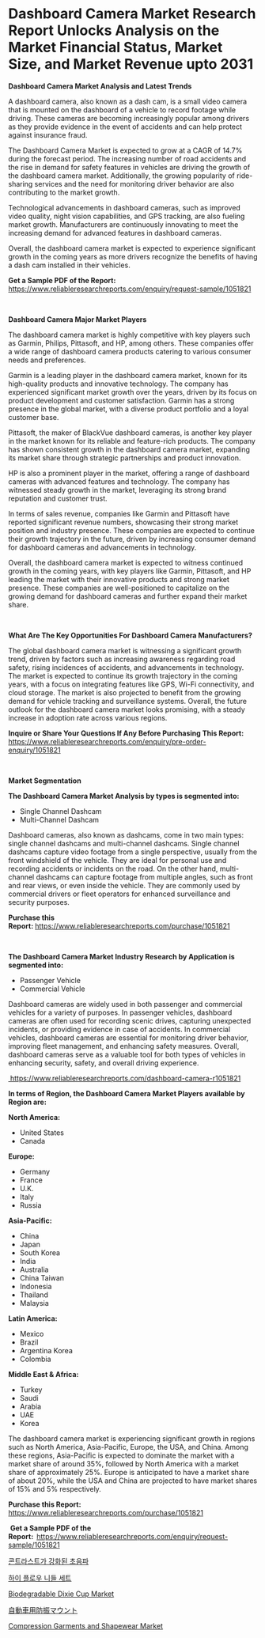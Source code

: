 <p><h1>Dashboard Camera Market Research Report Unlocks Analysis on the Market Financial Status, Market Size, and Market Revenue upto 2031</h1></p><p><strong>Dashboard Camera Market Analysis and Latest Trends</strong></p>
<p><p>A dashboard camera, also known as a dash cam, is a small video camera that is mounted on the dashboard of a vehicle to record footage while driving. These cameras are becoming increasingly popular among drivers as they provide evidence in the event of accidents and can help protect against insurance fraud.</p><p>The Dashboard Camera Market is expected to grow at a CAGR of 14.7% during the forecast period. The increasing number of road accidents and the rise in demand for safety features in vehicles are driving the growth of the dashboard camera market. Additionally, the growing popularity of ride-sharing services and the need for monitoring driver behavior are also contributing to the market growth.</p><p>Technological advancements in dashboard cameras, such as improved video quality, night vision capabilities, and GPS tracking, are also fueling market growth. Manufacturers are continuously innovating to meet the increasing demand for advanced features in dashboard cameras.</p><p>Overall, the dashboard camera market is expected to experience significant growth in the coming years as more drivers recognize the benefits of having a dash cam installed in their vehicles.</p></p>
<p><strong>Get a Sample PDF of the Report:&nbsp;</strong> <a href="https://www.reliableresearchreports.com/enquiry/request-sample/1051821">https://www.reliableresearchreports.com/enquiry/request-sample/1051821</a></p>
<p>&nbsp;</p>
<p><strong>Dashboard Camera Major Market Players</strong></p>
<p><p>The dashboard camera market is highly competitive with key players such as Garmin, Philips, Pittasoft, and HP, among others. These companies offer a wide range of dashboard camera products catering to various consumer needs and preferences.</p><p>Garmin is a leading player in the dashboard camera market, known for its high-quality products and innovative technology. The company has experienced significant market growth over the years, driven by its focus on product development and customer satisfaction. Garmin has a strong presence in the global market, with a diverse product portfolio and a loyal customer base.</p><p>Pittasoft, the maker of BlackVue dashboard cameras, is another key player in the market known for its reliable and feature-rich products. The company has shown consistent growth in the dashboard camera market, expanding its market share through strategic partnerships and product innovation.</p><p>HP is also a prominent player in the market, offering a range of dashboard cameras with advanced features and technology. The company has witnessed steady growth in the market, leveraging its strong brand reputation and customer trust.</p><p>In terms of sales revenue, companies like Garmin and Pittasoft have reported significant revenue numbers, showcasing their strong market position and industry presence. These companies are expected to continue their growth trajectory in the future, driven by increasing consumer demand for dashboard cameras and advancements in technology.</p><p>Overall, the dashboard camera market is expected to witness continued growth in the coming years, with key players like Garmin, Pittasoft, and HP leading the market with their innovative products and strong market presence. These companies are well-positioned to capitalize on the growing demand for dashboard cameras and further expand their market share.</p></p>
<p>&nbsp;</p>
<p><strong>What Are The Key Opportunities For Dashboard Camera Manufacturers?</strong></p>
<p><p>The global dashboard camera market is witnessing a significant growth trend, driven by factors such as increasing awareness regarding road safety, rising incidences of accidents, and advancements in technology. The market is expected to continue its growth trajectory in the coming years, with a focus on integrating features like GPS, Wi-Fi connectivity, and cloud storage. The market is also projected to benefit from the growing demand for vehicle tracking and surveillance systems. Overall, the future outlook for the dashboard camera market looks promising, with a steady increase in adoption rate across various regions.</p></p>
<p><strong>Inquire or Share Your Questions If Any Before Purchasing This Report:</strong> <a href="https://www.reliableresearchreports.com/enquiry/pre-order-enquiry/1051821">https://www.reliableresearchreports.com/enquiry/pre-order-enquiry/1051821</a></p>
<p>&nbsp;</p>
<p><strong>Market Segmentation</strong></p>
<p><strong>The Dashboard Camera Market Analysis by types is segmented into:</strong></p>
<p><ul><li>Single Channel Dashcam</li><li>Multi-Channel Dashcam</li></ul></p>
<p><p>Dashboard cameras, also known as dashcams, come in two main types: single channel dashcams and multi-channel dashcams. Single channel dashcams capture video footage from a single perspective, usually from the front windshield of the vehicle. They are ideal for personal use and recording accidents or incidents on the road. On the other hand, multi-channel dashcams can capture footage from multiple angles, such as front and rear views, or even inside the vehicle. They are commonly used by commercial drivers or fleet operators for enhanced surveillance and security purposes.</p></p>
<p><strong>Purchase this Report:&nbsp;</strong><a href="https://www.reliableresearchreports.com/purchase/1051821">https://www.reliableresearchreports.com/purchase/1051821</a></p>
<p>&nbsp;</p>
<p><strong>The Dashboard Camera Market Industry Research by Application is segmented into:</strong></p>
<p><ul><li>Passenger Vehicle</li><li>Commercial Vehicle</li></ul></p>
<p><p>Dashboard cameras are widely used in both passenger and commercial vehicles for a variety of purposes. In passenger vehicles, dashboard cameras are often used for recording scenic drives, capturing unexpected incidents, or providing evidence in case of accidents. In commercial vehicles, dashboard cameras are essential for monitoring driver behavior, improving fleet management, and enhancing safety measures. Overall, dashboard cameras serve as a valuable tool for both types of vehicles in enhancing security, safety, and overall driving experience.</p></p>
<p><a href="https://www.reliableresearchreports.com/dashboard-camera-r1051821">&nbsp;https://www.reliableresearchreports.com/dashboard-camera-r1051821</a></p>
<p><strong>In terms of Region, the Dashboard Camera Market Players available by Region are:</strong></p>
<p>
    <p> <strong> North America: </strong>
        <ul>
            <li>United States</li>
            <li>Canada</li>
        </ul>
        </p> 
    <p> <strong> Europe: </strong>
        <ul>
            <li>Germany</li>
            <li>France</li>
            <li>U.K.</li>
            <li>Italy</li>
            <li>Russia</li>
        </ul>
        </p> 
    <p> <strong> Asia-Pacific: </strong>
        <ul>
            <li>China</li>
            <li>Japan</li>
            <li>South Korea</li>
            <li>India</li>
            <li>Australia</li>
            <li>China Taiwan</li>
            <li>Indonesia</li>
            <li>Thailand</li>
            <li>Malaysia</li>
        </ul>
        </p> 
    <p> <strong> Latin America: </strong>
        <ul>
            <li>Mexico</li>
            <li>Brazil</li>
            <li>Argentina Korea</li>
            <li>Colombia</li>
        </ul>
        </p> 
    <p> <strong> Middle East & Africa: </strong>
        <ul>
            <li>Turkey</li>
            <li>Saudi</li>
            <li>Arabia</li>
            <li>UAE</li>
            <li>Korea</li>
        </ul>
    </p>
    </p>
<p><p>The dashboard camera market is experiencing significant growth in regions such as North America, Asia-Pacific, Europe, the USA, and China. Among these regions, Asia-Pacific is expected to dominate the market with a market share of around 35%, followed by North America with a market share of approximately 25%. Europe is anticipated to have a market share of about 20%, while the USA and China are projected to have market shares of 15% and 5% respectively.</p></p>
<p><strong>Purchase this Report: </strong><a href="https://www.reliableresearchreports.com/purchase/1051821">https://www.reliableresearchreports.com/purchase/1051821</a></p>
<p>&nbsp;<strong>Get a Sample PDF of the Report:&nbsp;&nbsp;</strong><a href="https://www.reliableresearchreports.com/enquiry/request-sample/1051821">https://www.reliableresearchreports.com/enquiry/request-sample/1051821</a></p>
<p><strong></strong></p>
<p><p><a href="https://github.com/fernandotryO5lson96765/Market-Research-Report-List-2/blob/main/4104682156404.md">콘트라스트가 강화된 초음파</a></p><p><a href="https://github.com/CliftonFisher9067/Market-Research-Report-List-2/blob/main/2780395156403.md">하이 플로우 니들 세트</a></p><p><a href="https://github.com/gamblestampleyjenny50m5sl6/Market-Research-Report-List-3/blob/main/biodegradable-dixie-cup-market.md">Biodegradable Dixie Cup Market</a></p><p><a href="https://github.com/JessKilback/Market-Research-Report-List-1/blob/main/1518974147293.md">自動車用防振マウント</a></p><p><a href="https://github.com/wwwkeltoum/Market-Research-Report-List-3/blob/main/compression-garments-and-shapewear-market.md">Compression Garments and Shapewear Market</a></p></p>